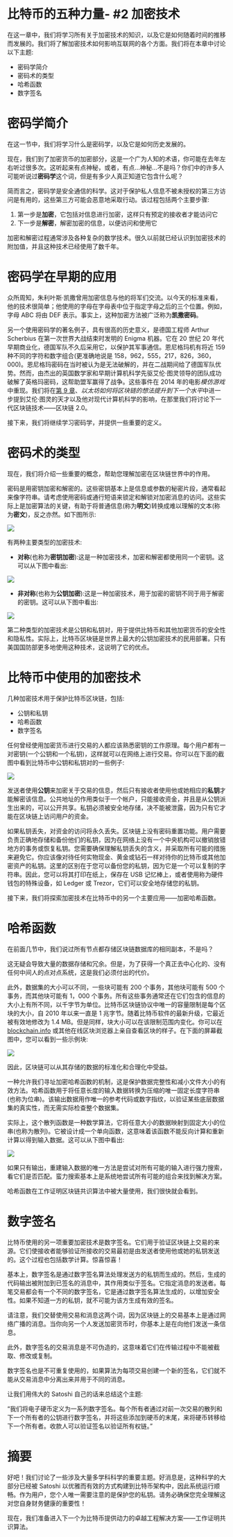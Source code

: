 # 比特币的五种力量- #2 加密技术

在这一章中，我们将学习所有关于加密技术的知识，以及它是如何随着时间的推移而发展的。我们将了解加密技术如何影响互联网的各个方面。我们将在本章中讨论以下主题:

*   密码学简介
*   密码术的类型
*   哈希函数
*   数字签名

# 密码学简介

在这一节中，我们将学习什么是密码学，以及它是如何历史发展的。

现在，我们到了加密货币的加密部分，这是一个广为人知的术语，你可能在去年左右听过很多次。这听起来有点神秘，或者，有点…神秘…不是吗？你们中的许多人可能听说过**密码学**这个词，但是有多少人真正知道它包含什么呢？

简而言之，密码学是安全通信的科学。这对于保护私人信息不被未授权的第三方访问是有用的，这些第三方可能会恶意地采取行动。该过程包括两个主要步骤:

1.  第一步是**加密**，它包括对信息进行加密，这样只有预定的接收者才能访问它
2.  下一步是**解密**，解密加密的信息，以便访问和使用它

加密和解密过程通常涉及各种复杂的数学技术。很久以前就已经认识到加密技术的附加值，并且这种技术已经使用了数千年。

# 密码学在早期的应用

众所周知，朱利叶斯·凯撒曾用加密信息与他的将军们交流。以今天的标准来看，他的技术很简单；他使用的字母在字母表中位于指定字母之后的三个位置。例如，字母 ABC 将由 DEF 表示。事实上，这种加密方法被广泛称为**凯撒密码**。

另一个使用密码学的著名例子，具有很高的历史意义，是德国工程师 Arthur Scherbius 在第一次世界大战结束时发明的 Enigma 机器。它在 20 世纪 20 年代早期商业化，德国军队不久后采用它，以保护其军事通信。恩尼格玛机有将近 159 种不同的字符和数字组合(更准确地说是 158，962，555，217，826，360，000)。恩尼格玛密码在当时被认为是无法破解的，并在二战期间给了德国军队优势。然而，由杰出的英国数学家和早期计算机科学先驱艾伦·图灵领导的团队成功破解了英格玛密码，这帮助盟军赢得了战争。这些事件在 2014 年的电影*模仿游戏*中重现。我们将在[第 9 章](09.html)、*以太坊如何将区块链的想法提升到下一个水平*中进一步提到艾伦·图灵的天才以及他对现代计算机科学的影响，在那里我们将讨论下一代区块链技术——区块链 2.0。

接下来，我们将继续学习密码学，并提供一些重要的定义。

# 密码术的类型

现在，我们将介绍一些重要的概念，帮助您理解加密在区块链世界中的作用。

密码是用密钥加密和解密的。这些密钥基本上是信息或参数的秘密片段，通常看起来像字符串。请考虑使用密码或通行短语来锁定和解锁对加密消息的访问。这些实际上是加密算法的关键，有助于将普通信息(称为**明文**)转换成难以理解的文本(称为**密文**)，反之亦然。如下图所示:

![](assets/71f2f543-9159-445b-b22a-865e99392b69.png)

有两种主要类型的加密技术:

*   **对称**(也称为**密钥加密**):这是一种加密技术，加密和解密都使用同一个密钥。这可以从下图中看出:

![](assets/90bc8e57-91dc-4fd6-a0a9-381efbe6ee01.png)

*   **非对称**(也称为**公钥加密**):这是一种加密技术，用于加密的密钥不同于用于解密的密钥。这可以从下图中看出:

![](assets/28f7d5c4-8871-4283-b98e-72818339b4a6.png)

第二种类型的加密技术是公钥和私钥对，用于提供比特币和其他加密货币的安全性和隐私性。实际上，比特币区块链是世界上最大的公钥加密技术的民用部署。只有美国国防部更多地使用这种技术，这说明了它的优点。

# 比特币中使用的加密技术

几种加密技术用于保护比特币区块链，包括:

*   公钥和私钥
*   哈希函数
*   数字签名

任何曾经使用加密货币进行交易的人都应该熟悉密钥的工作原理。每个用户都有一对密钥(一个公钥和一个私钥)，这样就可以在网络上进行交易。你可以在下面的截图中看到比特币中公钥和私钥对的一些例子:

![](assets/436e9bc2-91e9-410c-8665-2e661fd064f7.png)

发送者使用**公钥**来加密关于交易的信息，然后只有接收者使用他或她相应的**私钥**才能解密该信息。公共地址的作用类似于一个帐户，只能接收资金，并且是从公钥派生出来的，可以公开共享。私钥必须被安全地存储，决不能被泄露，因为只有它才能在区块链上访问用户的资金。

如果私钥丢失，对资金的访问将永久丢失。区块链上没有密码重置功能。用户需要负责正确地存储和备份他们的私钥，因为在网络上没有一个中央机构可以撤销放错地方的事务或恢复私钥。您需要确保理解私钥丢失的含义，并采取所有可能的措施来避免它。你应该像对待任何实物现金、黄金或钻石一样对待你的比特币或其他加密资产的私钥。这里的区别在于您可以备份您的私钥，因为它是一个可以复制的字符串。因此，您可以将其打印在纸上，保存在 USB 记忆棒上，或者使用称为硬件钱包的特殊设备，如 Ledger 或 Trezor，它们可以安全地存储您的私钥。

接下来，我们将探索加密技术在比特币中的另一个主要应用——加密哈希函数。

# 哈希函数

在前面几节中，我们说过所有节点都存储区块链数据库的相同副本，不是吗？

这无疑会导致大量的数据存储和冗余。但是，为了获得一个真正去中心化的、没有任何中间人的点对点系统，这是我们必须付出的代价。

此外，数据集的大小可以不同，一些块可能有 200 个事务，其他块可能有 500 个事务，而其他块可能有 1，000 个事务。所有这些事务通常还在它们包含的信息的大小上有所不同，以千字节为单位。比特币区块链协议中唯一的容量限制是每个区块的大小，自 2010 年以来一直是 1 兆字节。随着比特币软件的最新升级，它最近被有效地修改为 1.4 MB。但是同样，块大小可以在该限制范围内变化。你可以在 [blockchain.info](http://blockchain.info) 或其他在线区块浏览器上亲自查看区块的样子。在下面的屏幕截图中，您可以看到一些示例块:

![](assets/12515654-0476-4e8b-a665-0eeecccc15bd.png)

因此，区块链可以从其存储的数据的标准化和合理化中受益。

一种允许我们寻址加密哈希函数的机制，这是保护数据完整性和减小文件大小的有效方法。哈希函数用于将任意长度的输入数据转换为压缩的唯一固定长度字符串(也称为位串)。该输出数据用作唯一的参考代码或数字指纹，以验证某些底层数据集的真实性，而无需实际检查整个数据集。

实际上，这个散列函数是一种数学算法，它将任意大小的数据映射到固定大小的位串(也称为散列)。它被设计成一个单向函数，这意味着该函数不能反向计算和重新计算以得到输入数据。这可以从下图中看出:

![](assets/21a8c6f0-9893-4a13-95f1-e32f690faa16.png)

如果只有输出，重建输入数据的唯一方法是尝试对所有可能的输入进行强力搜索，看它们是否匹配。蛮力搜索基本上是系统地尝试所有可能的组合来找到解决方案。

哈希函数在工作证明区块链共识算法中被大量使用，我们很快就会看到。

# 数字签名

比特币使用的另一项重要加密技术是数字签名。它们用于验证区块链上交易的来源。它们使接收者能够验证所接收的交易最初是由发送者使用他或她的私钥发送的。这个过程也包括数学计算。惊喜惊喜！

基本上，数字签名是通过数字签名算法处理发送方的私钥而生成的。然后，生成的代码输出被附加到已签名的消息中，其作用类似于签名。它指定消息的发送者。每笔交易都会有一个不同的数字签名，它是通过数字签名算法生成的，以增加安全性。如果不知道一方的私钥，就不可能为该方生成有效的签名。

请注意，我们交替使用交易和消息这两个词，因为区块链上的交易基本上是通过网络广播的消息。当你向另一个人发送加密货币时，你基本上是在向他们发送一条信息。

此外，数字签名的交易消息是不可伪造的，这意味着它们在传输过程中不能被截取、修改或复制。

数字签名也是不可重复使用的，如果算法为每项交易创建一个新的签名，它们就不能从交易消息中分离出来并用于不同的消息。

让我们用伟大的 Satoshi 自己的话来总结这个主题:

“我们将电子硬币定义为一系列数字签名。每个所有者通过对前一次交易的散列和下一个所有者的公钥进行数字签名，并将这些添加到硬币的末尾，来将硬币转移给下一个所有者。收款人可以验证签名以验证所有权链。”

# 摘要

好吧！我们讨论了一些涉及大量多学科科学的重要主题。好消息是，这种科学的大部分已经被 Satoshi 以优雅而有效的方式构建到比特币架构中，因此系统运行顺畅。作为用户，您个人唯一需要注意的是保护您的私钥。请务必确保您完全理解这对您自身财务健康的重要性！

现在，我们准备进入下一个为比特币提供动力的卓越工程解决方案——工作证明共识算法。